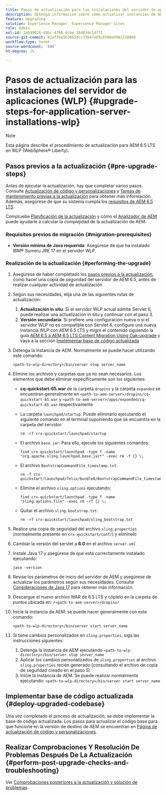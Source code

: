 ```yaml
---
title: Pasos de actualización para las instalaciones del servidor de aplicaciones (WLP)
description: Obtenga información sobre cómo actualizar instancias de AEM implementadas mediante Websphere Liberty.
feature: Upgrading
solution: Experience Manager, Experience Manager Sites
role: Admin
exl-id: 2a5d9026-49bc-4766-bcbe-38d834c14f72
source-git-commit: 82af7ee5b3665dcc33b47e05c8580e9981728888
workflow-type: tm+mt
source-wordcount: '494'
ht-degree: 1%

---
```


# Pasos de actualización para las instalaciones del servidor de aplicaciones (WLP) {#upgrade-steps-for-application-server-installations-wlp}

>[!NOTE]
>
>Esta página describe el procedimiento de actualización para AEM 6.5 LTS en WLP (WebSphere® Liberty).

## Pasos previos a la actualización {#pre-upgrade-steps}

Antes de ejecutar la actualización, hay que completar varios pasos. Consulte [Actualización de código y personalizaciones](/help/sites-deploying/upgrading-code-and-customizations.md) y [Tareas de mantenimiento previas a la actualización](/help/sites-deploying/pre-upgrade-maintenance-tasks.md) para obtener más información. Además, asegúrese de que su sistema cumpla los [requisitos de AEM 6.5 LTS](/help/sites-deploying/technical-requirements.md).

Compruebe [Planificación de la actualización](/help/sites-deploying/upgrade-planning.md) y cómo el [Analizador de AEM](/help/sites-deploying/aem-analyzer.md) puede ayudarle a calcular la complejidad de la actualización de AEM.

### Requisitos previos de migración {#migration-prerequisites}

* **Versión mínima de Java requerida**: Asegúrese de que ha instalado IBM® Sumeru JRE 17 en el servidor WLP.

### Realización de la actualización {#performing-the-upgrade}

1. Asegúrese de haber completado los [pasos previos a la actualización](#pre-upgrade-steps), como hacer una copia de seguridad del servidor de AEM 6.5, antes de realizar cualquier actividad de actualización
1. Según sus necesidades, elija una de las siguientes rutas de actualización:
   1. **Actualización in situ**: Si el servidor WLP actual admite Servlet 6, puede realizar una actualización in situ y continuar con el paso 3.
   1. **Versión secundaria**: Si prefiere una configuración nueva o si el servidor WLP no es compatible con Servlet 6, configure una nueva instancia WLP con AEM 6.5 LTS y migre el contenido siguiendo la guía [AEM 6.5 a AEM 6.5 LTS Content Migration Using Oak-upgrade](/help/sites-deploying/aem-65-to-aem-65lts-content-migration-using-oak-upgrade.md) y vaya a la sección [Implementar base de código actualizada](#deploy-upgraded-codebase)

1. Detenga la instancia de AEM. Normalmente se puede hacer utilizando este comando:

   ```shell
   <path-to-wlp-directory>/bin/server stop server_name
   ```

1. Elimine los archivos y carpetas que ya no sean necesarios. Los elementos que debe eliminar específicamente son los siguientes:

   * **cq-quickstart-65.war** de la carpeta `dropins` y la carpeta `expanded` se encuentran generalmente en `<path-to-aem-server>/dropins/cq-quickstart-65.war` y `<path-to-aem-server>/apps/expanded/cq-quickstart-65.war` respectivamente
   * La carpeta `launchpad/startup`. Puede eliminarlo ejecutando el siguiente comando en el terminal suponiendo que se encuentra en la carpeta del servidor:

     ```shell
     rm -rf crx-quickstart/launchpad/startup
     ```

   * El archivo `base.jar`. Para ello, ejecute los siguientes comandos:

     ```shell
     find crx-quickstart/launchpad -type f -name "org.apache.sling.launchpad.base.jar*" -exec rm -f {} \;
     ```

   * El archivo `BootstrapCommandFile_timestamp.txt`:

     ```shell
     rm -f crx-quickstart/launchpad/felix/bundle0/BootstrapCommandFile_timestamp.txt
     ```

   * Elimine el archivo `sling.options` ejecutando:

     ```shell
     find crx-quickstart/launchpad -type f -name "sling.options.file" -exec rm -rf {} \; 
     ```

   * Quitar el archivo `sling.bootstrap.txt`:

     ```shell
     rm -rf crx-quickstart/launchpad/sling_bootstrap.txt
     ```

1. Realice una copia de seguridad del archivo `sling.properties` (normalmente presente en `crx-quickstart/conf/`) y elimínelo
1. Cambiar la versión del servlet a **6.0** en el archivo `server.xml`
1. Instale Java 17 y asegúrese de que está correctamente instalado ejecutando:

   ```shell
   java -version
   ```

1. Revise los parámetros de inicio del servidor de AEM y asegúrese de actualizar los parámetros según sus necesidades. Consulte [Consideraciones de Java 17](/help/sites-deploying/custom-standalone-install.md#java-considerations) para obtener más información.
1. Descargue el nuevo archivo WAR de 6.5 LTS y cópielo en la carpeta de puntos ubicada en: `/<path-to-aem-server>/dropins/`
1. Inicie la instancia de AEM: se puede hacer generalmente con este comando:

   ```shell
   <path-to-wlp-directory>/bin/server start server_name
   ```

1. Si tiene cambios personalizados en `sling.properties`, siga las instrucciones siguientes:

   1. Detenga la instancia de AEM ejecutando `<path-to-wlp-directory>/bin/server stop server_name`
   1. Aplicar los cambios personalizados de `sling.properties` al archivo `sling.properties` recién generado (consultando el archivo de copia de seguridad creado en el paso 5)
   1. Inicie la instancia de AEM. Se puede realizar normalmente ejecutando: `<path-to-wlp-directory>/bin/server start server_name`

## Implementar base de código actualizada {#deploy-upgraded-codebase}

Una vez completado el proceso de actualización, se debe implementar la base de código actualizada. Los pasos para actualizar el código base para que funcione en la versión de destino de AEM se encuentran en [Página de actualización de código y personalizaciones](/help/sites-deploying/upgrading-code-and-customizations.md).

## Realizar Comprobaciones Y Resolución De Problemas Después De La Actualización {#perform-post-upgrade-checks-and-troubleshooting}

Ver [Comprobaciones posteriores a la actualización y solución de problemas](/help/sites-deploying/post-upgrade-checks-and-troubleshooting.md).
